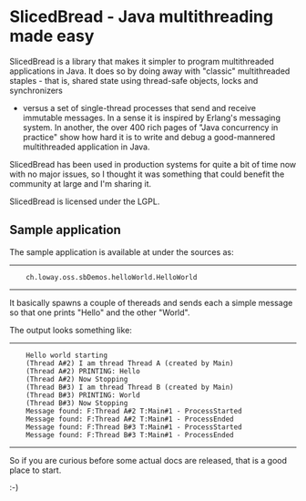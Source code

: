 SlicedBread - Java multithreading made easy
===========================================

SlicedBread is a library that makes it simpler to program multithreaded
applications in Java. It does so by doing away with "classic" multithreaded 
staples - that is, shared state using thread-safe objects, locks and synchronizers 
- versus a set of single-thread processes that
send and receive immutable messages. In a sense it is inspired by Erlang's 
messaging system. In another, the over 400 rich pages of "Java concurrency 
in practice" show how hard it is to write and debug a good-mannered multithreaded
application in Java.

SlicedBread has been used in production systems for quite a bit of time now with no major 
issues, so I thought it was something that could benefit the community at large
and I'm sharing it.

SlicedBread is licensed under the LGPL.

Sample application
------------------

The sample application is available at under the sources as:

----
		ch.loway.oss.sbDemos.helloWorld.HelloWorld
----

It basically spawns a couple of thereads and sends each a simple message
so that one prints "Hello" and the other "World".

The output looks something like:

----
		Hello world starting
		(Thread A#2) I am thread Thread A (created by Main)
		(Thread A#2) PRINTING: Hello
		(Thread A#2) Now Stopping
		(Thread B#3) I am thread Thread B (created by Main)
		(Thread B#3) PRINTING: World
		(Thread B#3) Now Stopping
		Message found: F:Thread A#2 T:Main#1 - ProcessStarted
		Message found: F:Thread A#2 T:Main#1 - ProcessEnded 
		Message found: F:Thread B#3 T:Main#1 - ProcessStarted
		Message found: F:Thread B#3 T:Main#1 - ProcessEnded 
----

So if you are curious before some actual docs are released, that is a good place to start.

:-)

